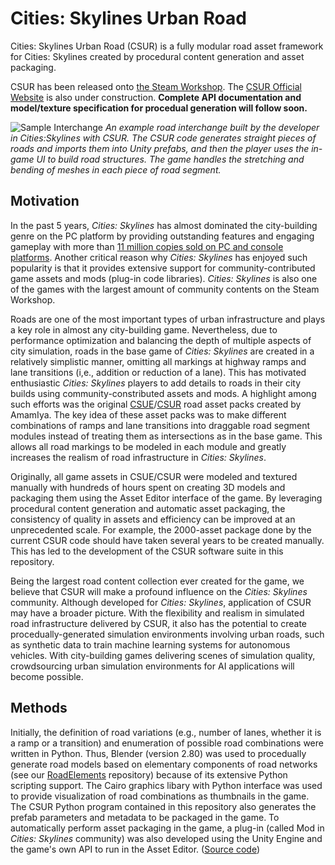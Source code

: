 # Cities: Skylines Urban Road

Cities: Skylines Urban Road (CSUR) is a fully modular road asset framework for Cities: Skylines created by procedural content generation and asset packaging.

CSUR has been released onto [the Steam Workshop](https://steamcommunity.com/sharedfiles/filedetails/?id=1959216109). The [CSUR Official Website](https://csur.fun) is also under construction. **Complete API documentation and model/texture specification for procedual generation will follow soon.** 

![Sample Interchange](https://github.com/victoriacity/CSUR/blob/master/csur-sample.png)
*An example road interchange built by the developer in Cities:Skylines with CSUR. The CSUR code generates straight pieces of roads and imports them into Unity prefabs, and then the player uses the in-game UI to build road structures. The game handles the stretching and bending of meshes in each piece of road segment.*

## Motivation

In the past 5 years, *Cities: Skylines* has almost dominated the city-building genre on the PC platform by providing outstanding features and engaging gameplay with more than [11 million copies sold on PC and console platforms](https://twitter.com/CitiesSkylines/status/1237332408061624320). Another critical reason why *Cities: Skylines* has enjoyed such popularity is that it provides extensive support for community-contributed game assets and mods (plug-in code libraries). *Cities: Skylines* is also one of the games with the largest amount of community contents on the Steam Workshop.

Roads are one of the most important types of urban infrastructure and plays a key role in almost any city-building game. Nevertheless, due to performance optimization and balancing the depth of multiple aspects of city simulation, roads in the base game of *Cities: Skylines* are created in a relatively simplistic manner, omitting all markings at highway ramps and lane transitions (i,e., addition or reduction of a lane). This has motivated enthusiastic *Cities: Skylines* players to add details to roads in their city builds using community-constributed assets and mods. A highlight among such efforts was the original [CSUE](https://steamcommunity.com/workshop/filedetails/?id=1423096565)/[CSUR](https://steamcommunity.com/workshop/filedetails/?id=1206133771) road asset packs created by AmamIya. The key idea of these asset packs was to make different combinations of ramps and lane transitions into draggable road segment modules instead of treating them as intersections as in the base game. This allows all road markings to be modeled in each module and greatly increases the realism of road infrastructure in *Cities: Skylines*.

Originally, all game assets in CSUE/CSUR were modeled and textured manually with hundreds of hours spent on creating 3D models and packaging them using the Asset Editor interface of the game. By leveraging procedural content generation and automatic asset packaging, the consistency of quality in assets and efficiency can be improved at an unprecedented scale. For example, the 2000-asset package done by the current CSUR code should have taken several years to be created manually. This has led to the development of the CSUR software suite in this repository.

Being the largest road content collection ever created for the game, we believe that CSUR will make a profound influence on the *Cities: Skylines* community. Although developed for *Cities: Skylines*, application of CSUR may have a broader picture. With the flexibility and realism in simulated road infrastructure delivered by CSUR, it also has the potential to create procedually-generated simulation environments involving urban roads, such as synthetic data to train machine learning systems for autonomous vehicles. With city-building games delivering scenes of simulation quality, crowdsourcing urban simulation environments for AI applications will become possible.

## Methods
Initially, the definition of road variations (e.g., number of lanes, whether it is a ramp or a transition) and enumeration of possible road combinations were written in Python. Thus, Blender (version 2.80) was used to procedually generate road models based on elementary components of road networks (see our [RoadElements](https://github.com/citiesskylines-csur/RoadElements) repository) because of its extensive Python scripting support. The Cairo graphics libary with Python interface was used to provide visualization of road combinations as thumbnails in the game. The CSUR Python program contained in this repository also generates the prefab parameters and metadata to be packaged in the game. To automatically perform asset packaging in the game, a plug-in (called Mod in *Cities: Skylines* community) was also developed using the Unity Engine and the game's own API to run in the Asset Editor. ([Source code](https://github.com/citiesskylines-csur/RoadImporter)) 



